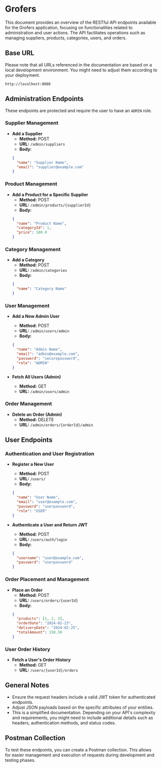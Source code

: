 # Grofers

This document provides an overview of the RESTful API endpoints available for the Grofers application, focusing on functionalities related to administration and user actions. The API facilitates operations such as managing suppliers, products, categories, users, and orders.

## Base URL

Please note that all URLs referenced in the documentation are based on a local development environment. You might need to adjust them according to your deployment.

```
http://localhost:8080
```

## Administration Endpoints

These endpoints are protected and require the user to have an `ADMIN` role.

### Supplier Management

- **Add a Supplier**
  - **Method:** POST
  - **URL:** `/admin/suppliers`
  - **Body:**
  ```json
  {
    "name": "Supplier Name",
    "email": "supplier@example.com"
  }
  ```

### Product Management

- **Add a Product for a Specific Supplier**
  - **Method:** POST
  - **URL:** `/admin/products/{supplierId}`
  - **Body:**
  ```json
  {
    "name": "Product Name",
    "categoryId": 1,
    "price": 100.0
  }
  ```

### Category Management

- **Add a Category**
  - **Method:** POST
  - **URL:** `/admin/categories`
  - **Body:**
  ```json
  {
    "name": "Category Name"
  }
  ```

### User Management

- **Add a New Admin User**
  - **Method:** POST
  - **URL:** `/admin/users/admin`
  - **Body:**
  ```json
  {
    "name": "Admin Name",
    "email": "admin@example.com",
    "password": "securepassword",
    "role": "ADMIN"
  }
  ```

- **Fetch All Users (Admin)**
  - **Method:** GET
  - **URL:** `/admin/users/admin`

### Order Management

- **Delete an Order (Admin)**
  - **Method:** DELETE
  - **URL:** `/admin/orders/{orderId}/admin`

## User Endpoints

### Authentication and User Registration

- **Register a New User**
  - **Method:** POST
  - **URL:** `/users/`
  - **Body:**
  ```json
  {
    "name": "User Name",
    "email": "user@example.com",
    "password": "userpassword",
    "role": "USER"
  }
  ```

- **Authenticate a User and Return JWT**
  - **Method:** POST
  - **URL:** `/users/auth/login`
  - **Body:**
  ```json
  {
    "username": "user@example.com",
    "password": "userpassword"
  }
  ```

### Order Placement and Management

- **Place an Order**
  - **Method:** POST
  - **URL:** `/users/orders/{userId}`
  - **Body:**
  ```json
  {
    "products": [1, 2, 3],
    "orderDate": "2024-02-23",
    "deliveryDate": "2024-02-25",
    "totalAmount": 150.50
  }
  ```

### User Order History

- **Fetch a User's Order History**
  - **Method:** GET
  - **URL:** `/users/{userId}/orders`

## General Notes

- Ensure the request headers include a valid JWT token for authenticated endpoints.
- Adjust JSON payloads based on the specific attributes of your entities.
- This is a simplified documentation. Depending on your API's complexity and requirements, you might need to include additional details such as headers, authentication methods, and status codes.

## Postman Collection

To test these endpoints, you can create a Postman collection. This allows for easier management and execution of requests during development and testing phases.
